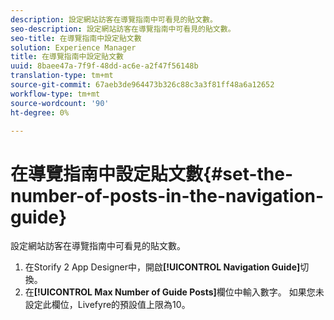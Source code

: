 ```yaml
---
description: 設定網站訪客在導覽指南中可看見的貼文數。
seo-description: 設定網站訪客在導覽指南中可看見的貼文數。
seo-title: 在導覽指南中設定貼文數
solution: Experience Manager
title: 在導覽指南中設定貼文數
uuid: 8baee47a-7f9f-48dd-ac6e-a2f47f56148b
translation-type: tm+mt
source-git-commit: 67aeb3de964473b326c88c3a3f81ff48a6a12652
workflow-type: tm+mt
source-wordcount: '90'
ht-degree: 0%

---
```



# 在導覽指南中設定貼文數{#set-the-number-of-posts-in-the-navigation-guide}

設定網站訪客在導覽指南中可看見的貼文數。

1. 在Storify 2 App Designer中，開啟&#x200B;**[!UICONTROL Navigation Guide]**&#x200B;切換。
1. 在&#x200B;**[!UICONTROL Max Number of Guide Posts]**&#x200B;欄位中輸入數字。 如果您未設定此欄位，Livefyre的預設值上限為10。
